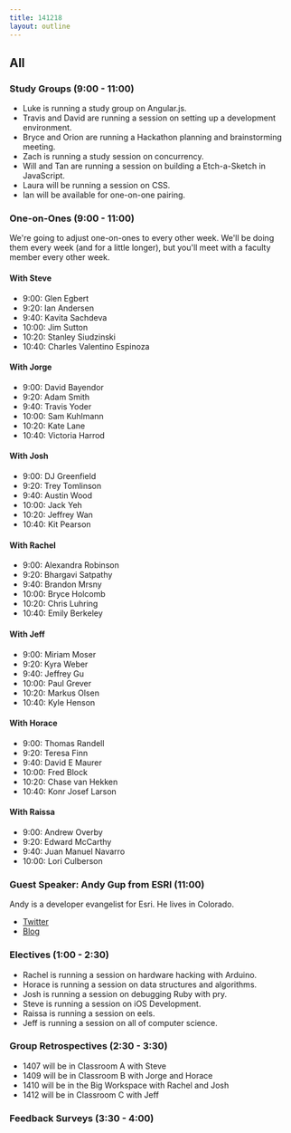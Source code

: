 ```yaml
---
title: 141218
layout: outline
---
```


## All

### Study Groups (9:00 - 11:00)

* Luke is running a study group on Angular.js.
* Travis and David are running a session on setting up a development environment.
* Bryce and Orion are running a Hackathon planning and brainstorming meeting.
* Zach is running a study session on concurrency.
* Will and Tan are running a session on building a Etch-a-Sketch in JavaScript.
* Laura will be running a session on CSS.
* Ian will be available for one-on-one pairing.

### One-on-Ones (9:00 - 11:00)

We're going to adjust one-on-ones to every other week. We'll be doing them every week (and for a little longer), but you'll meet with a faculty member every other week.

#### With Steve

* 9:00:  Glen Egbert
* 9:20:  Ian Andersen
* 9:40:  Kavita Sachdeva
* 10:00: Jim Sutton
* 10:20: Stanley Siudzinski
* 10:40: Charles Valentino Espinoza

#### With Jorge

* 9:00:  David Bayendor
* 9:20:  Adam Smith
* 9:40:  Travis Yoder
* 10:00: Sam Kuhlmann
* 10:20: Kate Lane
* 10:40: Victoria Harrod

#### With Josh

* 9:00:  DJ Greenfield
* 9:20:  Trey Tomlinson
* 9:40:  Austin Wood
* 10:00: Jack Yeh
* 10:20: Jeffrey Wan
* 10:40: Kit Pearson

#### With Rachel

* 9:00:  Alexandra Robinson
* 9:20:  Bhargavi Satpathy
* 9:40:  Brandon Mrsny
* 10:00: Bryce Holcomb
* 10:20: Chris Luhring
* 10:40: Emily Berkeley

#### With Jeff

* 9:00:  Miriam Moser
* 9:20:  Kyra Weber
* 9:40:  Jeffrey Gu
* 10:00: Paul Grever
* 10:20: Markus Olsen
* 10:40: Kyle Henson

#### With Horace

* 9:00:  Thomas Randell
* 9:20:  Teresa Finn
* 9:40:  David E Maurer
* 10:00: Fred Block
* 10:20: Chase van Hekken
* 10:40: Konr Josef Larson

#### With Raissa

* 9:00:  Andrew Overby
* 9:20:  Edward McCarthy
* 9:40:  Juan Manuel Navarro
* 10:00: Lori Culberson

### Guest Speaker: Andy Gup from ESRI (11:00)

Andy is a developer evangelist for Esri. He lives in Colorado.

* [Twitter](https://twitter.com/agup)
* [Blog](http://www.andygup.net)

### Electives (1:00 - 2:30)

* Rachel is running a session on hardware hacking with Arduino.
* Horace is running a session on data structures and algorithms.
* Josh is running a session on debugging Ruby with pry.
* Steve is running a session on iOS Development.
* Raissa is running a session on eels.
* Jeff is running a session on all of computer science.

### Group Retrospectives (2:30 - 3:30)

* 1407 will be in Classroom A with Steve
* 1409 will be in Classroom B with Jorge and Horace
* 1410 will be in the Big Workspace with Rachel and Josh
* 1412 will be in Classroom C with Jeff

### Feedback Surveys (3:30 - 4:00)
